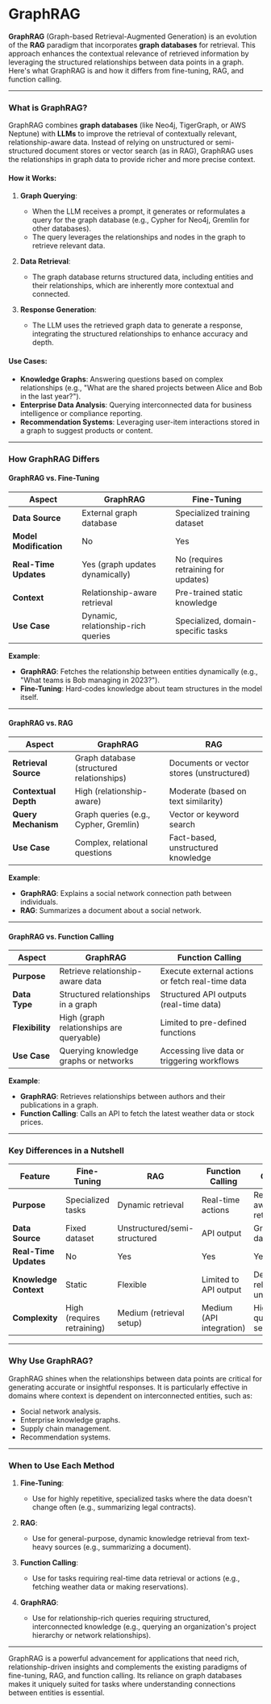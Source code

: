 # GraphRAG

**GraphRAG** (Graph-based Retrieval-Augmented Generation) is an evolution of the **RAG** paradigm that incorporates **graph databases** for retrieval. This approach enhances the contextual relevance of retrieved information by leveraging the structured relationships between data points in a graph. Here's what GraphRAG is and how it differs from fine-tuning, RAG, and function calling.

---

### What is GraphRAG?
GraphRAG combines **graph databases** (like Neo4j, TigerGraph, or AWS Neptune) with **LLMs** to improve the retrieval of contextually relevant, relationship-aware data. Instead of relying on unstructured or semi-structured document stores or vector search (as in RAG), GraphRAG uses the relationships in graph data to provide richer and more precise context.

#### How it Works:
1. **Graph Querying**:
   - When the LLM receives a prompt, it generates or reformulates a query for the graph database (e.g., Cypher for Neo4j, Gremlin for other databases).
   - The query leverages the relationships and nodes in the graph to retrieve relevant data.

2. **Data Retrieval**:
   - The graph database returns structured data, including entities and their relationships, which are inherently more contextual and connected.

3. **Response Generation**:
   - The LLM uses the retrieved graph data to generate a response, integrating the structured relationships to enhance accuracy and depth.

#### Use Cases:
- **Knowledge Graphs**: Answering questions based on complex relationships (e.g., "What are the shared projects between Alice and Bob in the last year?").
- **Enterprise Data Analysis**: Querying interconnected data for business intelligence or compliance reporting.
- **Recommendation Systems**: Leveraging user-item interactions stored in a graph to suggest products or content.

---

### How GraphRAG Differs

#### **GraphRAG vs. Fine-Tuning**
| Aspect                | GraphRAG                                 | Fine-Tuning                            |
|-----------------------|------------------------------------------|----------------------------------------|
| **Data Source**       | External graph database                  | Specialized training dataset           |
| **Model Modification**| No                                       | Yes                                    |
| **Real-Time Updates** | Yes (graph updates dynamically)          | No (requires retraining for updates)   |
| **Context**           | Relationship-aware retrieval             | Pre-trained static knowledge           |
| **Use Case**          | Dynamic, relationship-rich queries       | Specialized, domain-specific tasks     |

**Example**:
- **GraphRAG**: Fetches the relationship between entities dynamically (e.g., "What teams is Bob managing in 2023?").
- **Fine-Tuning**: Hard-codes knowledge about team structures in the model itself.

---

#### **GraphRAG vs. RAG**
| Aspect                | GraphRAG                                 | RAG                                    |
|-----------------------|------------------------------------------|----------------------------------------|
| **Retrieval Source**  | Graph database (structured relationships)| Documents or vector stores (unstructured) |
| **Contextual Depth**  | High (relationship-aware)                | Moderate (based on text similarity)   |
| **Query Mechanism**   | Graph queries (e.g., Cypher, Gremlin)    | Vector or keyword search               |
| **Use Case**          | Complex, relational questions            | Fact-based, unstructured knowledge     |

**Example**:
- **GraphRAG**: Explains a social network connection path between individuals.
- **RAG**: Summarizes a document about a social network.

---

#### **GraphRAG vs. Function Calling**
| Aspect                | GraphRAG                                 | Function Calling                       |
|-----------------------|------------------------------------------|----------------------------------------|
| **Purpose**           | Retrieve relationship-aware data         | Execute external actions or fetch real-time data |
| **Data Type**         | Structured relationships in a graph      | Structured API outputs (real-time data)|
| **Flexibility**       | High (graph relationships are queryable) | Limited to pre-defined functions       |
| **Use Case**          | Querying knowledge graphs or networks    | Accessing live data or triggering workflows |

**Example**:
- **GraphRAG**: Retrieves relationships between authors and their publications in a graph.
- **Function Calling**: Calls an API to fetch the latest weather data or stock prices.

---

### Key Differences in a Nutshell

| Feature                 | Fine-Tuning                | RAG                          | Function Calling              | GraphRAG                        |
|-------------------------|----------------------------|------------------------------|-------------------------------|---------------------------------|
| **Purpose**             | Specialized tasks         | Dynamic retrieval            | Real-time actions             | Relationship-aware retrieval    |
| **Data Source**         | Fixed dataset             | Unstructured/semi-structured | API output                    | Graph database                  |
| **Real-Time Updates**   | No                        | Yes                          | Yes                           | Yes                             |
| **Knowledge Context**   | Static                    | Flexible                     | Limited to API output         | Deep, relational understanding  |
| **Complexity**          | High (requires retraining)| Medium (retrieval setup)     | Medium (API integration)      | High (graph querying setup)     |

---

### Why Use GraphRAG?
GraphRAG shines when the relationships between data points are critical for generating accurate or insightful responses. It is particularly effective in domains where context is dependent on interconnected entities, such as:
- Social network analysis.
- Enterprise knowledge graphs.
- Supply chain management.
- Recommendation systems.

---

### When to Use Each Method

1. **Fine-Tuning**: 
   - Use for highly repetitive, specialized tasks where the data doesn't change often (e.g., summarizing legal contracts).

2. **RAG**:
   - Use for general-purpose, dynamic knowledge retrieval from text-heavy sources (e.g., summarizing a document).

3. **Function Calling**:
   - Use for tasks requiring real-time data retrieval or actions (e.g., fetching weather data or making reservations).

4. **GraphRAG**:
   - Use for relationship-rich queries requiring structured, interconnected knowledge (e.g., querying an organization's project hierarchy or network relationships).

---

GraphRAG is a powerful advancement for applications that need rich, relationship-driven insights and complements the existing paradigms of fine-tuning, RAG, and function calling. Its reliance on graph databases makes it uniquely suited for tasks where understanding connections between entities is essential.